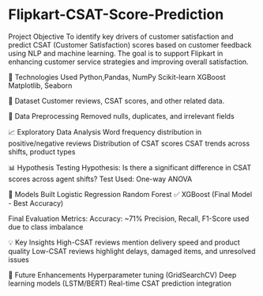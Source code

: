# Flipkart-CSAT-Score-Prediction

Project Objective
To identify key drivers of customer satisfaction and predict CSAT (Customer Satisfaction) scores based on customer feedback using NLP and machine learning. The goal is to support Flipkart in enhancing customer service strategies and improving overall satisfaction.

🧰 Technologies Used
Python,Pandas, NumPy
Scikit-learn
XGBoost
Matplotlib, Seaborn

📁 Dataset
Customer reviews, CSAT scores, and other related data.

🧹 Data Preprocessing
Removed nulls, duplicates, and irrelevant fields

📈 Exploratory Data Analysis
Word frequency distribution in positive/negative reviews
Distribution of CSAT scores
CSAT trends across shifts, product types

📊 Hypothesis Testing
Hypothesis:
Is there a significant difference in CSAT scores across agent shifts?
Test Used: One-way ANOVA

🤖 Models Built
Logistic Regression
Random Forest
✅ XGBoost (Final Model - Best Accuracy)

Final Evaluation Metrics:
Accuracy: ~71%
Precision, Recall, F1-Score used due to class imbalance

💡 Key Insights
High-CSAT reviews mention delivery speed and product quality
Low-CSAT reviews highlight delays, damaged items, and unresolved issues

🚀 Future Enhancements
Hyperparameter tuning (GridSearchCV)
Deep learning models (LSTM/BERT)
Real-time CSAT prediction integration

